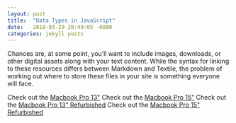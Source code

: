 ```yaml
---
layout: post
title:  "Data Types in JavaScript"
date:   2018-03-29 20:49:05 -0800
categories: jekyll posts
---
```


Chances are, at some point, you’ll want to include images, downloads, or other digital assets along with your text content. While the syntax for linking to these resources differs between Markdown and Textile, the problem of working out where to store these files in your site is something everyone will face.

Check out the [Macbook Pro 13"][macbook-pro-13-inch]
Check out the [Macbook Pro 15"][macbook-pro-13-inch]
Check out the [Macbook Pro 13" Refurbished][macbook-pro-13-inch-refurb]
Check out the [Macbook Pro 15" Refurbished][macbook-pro-15-inch-refurb]

[macbook-pro-13-inch]: https://www.apple.com/shop/buy-mac/macbook-pro/15-inch
[macbook-pro-15-inch]:   https://www.apple.com/shop/buy-mac/macbook-pro/15-inch
[macbook-pro-13-inch-refurb]: https://www.apple.com/shop/browse/home/specialdeals/mac/macbook_pro/13
[macbook-pro-15-inch-refurb]: https://www.apple.com/shop/browse/home/specialdeals/mac/macbook_pro/15
